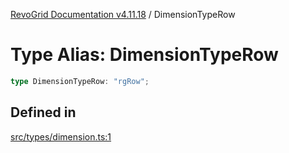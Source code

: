 [RevoGrid Documentation v4.11.18](README.md) / DimensionTypeRow

# Type Alias: DimensionTypeRow

```ts
type DimensionTypeRow: "rgRow";
```

## Defined in

[src/types/dimension.ts:1](https://github.com/revolist/revogrid/blob/1653ad6831cb8c4a18b49e381a14df0c317a2084/src/types/dimension.ts#L1)
